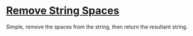 # [Remove String Spaces](https://www.codewars.com/kata/remove-string-spaces "https://www.codewars.com/kata/57eae20f5500ad98e50002c5")

Simple, remove the spaces from the string, then return the resultant string.